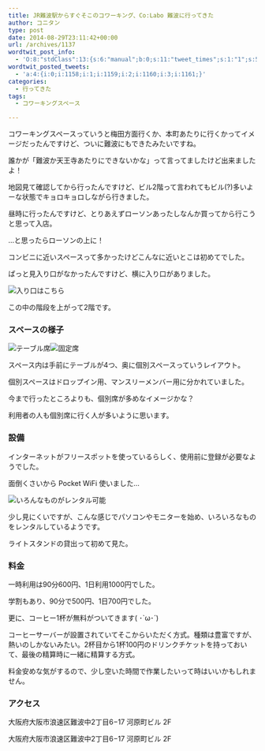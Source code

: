 ```yaml
---
title: JR難波駅からすぐそこのコワーキング、Co:Labo 難波に行ってきた
author: コニタン
type: post
date: 2014-08-29T23:11:42+00:00
url: /archives/1137
wordtwit_post_info:
  - 'O:8:"stdClass":13:{s:6:"manual";b:0;s:11:"tweet_times";s:1:"1";s:5:"delay";s:1:"0";s:7:"enabled";s:1:"1";s:10:"separation";i:60;s:7:"version";s:3:"3.6";s:14:"tweet_template";b:0;s:6:"status";i:2;s:6:"result";a:0:{}s:13:"tweet_counter";i:5;s:13:"tweet_log_ids";a:4:{i:0;i:1158;i:1;i:1159;i:2;i:1160;i:3;i:1161;}s:9:"hash_tags";a:0:{}s:8:"accounts";a:1:{i:0;s:6:"skd_nw";}}'
wordtwit_posted_tweets:
  - 'a:4:{i:0;i:1158;i:1;i:1159;i:2;i:1160;i:3;i:1161;}'
categories:
  - 行ってきた
tags:
  - コワーキングスペース

---
```

コワーキングスペースっていうと梅田方面行くか、本町あたりに行くかってイメージだったんですけど、ついに難波にもできたみたいですね。
  
誰かが「難波か天王寺あたりにできないかな」って言ってましたけど出来ましたよ！

<!--more-->

地図見て確認してから行ったんですけど、ビル2階って言われてもビル(?)多いよーな状態でキョロキョロしながら行きました。
  
昼時に行ったんですけど、とりあえずローソンあったしなんか買ってから行こうと思って入店。

…と思ったらローソンの上に！
  
コンビニに近いスペースって多かったけどこんなに近いとこは初めてでした。

ぱっと見入り口がなかったんですけど、横に入り口がありました。
  
<img src="https://i1.wp.com/peng-note.com/images/2014/08/2014-08-29_13_53_35.jpg?fit=551%2C400" alt="入り口はこちら" class="aligncenter size-full wp-image-1147" srcset="https://i1.wp.com/peng-note.com/images/2014/08/2014-08-29_13_53_35.jpg?w=551 551w, https://i1.wp.com/peng-note.com/images/2014/08/2014-08-29_13_53_35.jpg?resize=300%2C217 300w" sizes="(max-width: 551px) 100vw, 551px" data-recalc-dims="1" />
  
この中の階段を上がって2階です。

### スペースの様子

<img src="https://i0.wp.com/peng-note.com/images/2014/08/b8c9769f21388d85284347bd42a9498c.jpg?fit=553%2C400" alt="テーブル席" class="aligncenter size-full wp-image-1156" srcset="https://i0.wp.com/peng-note.com/images/2014/08/b8c9769f21388d85284347bd42a9498c.jpg?w=553 553w, https://i0.wp.com/peng-note.com/images/2014/08/b8c9769f21388d85284347bd42a9498c.jpg?resize=300%2C216 300w" sizes="(max-width: 553px) 100vw, 553px" data-recalc-dims="1" /><img src="https://i0.wp.com/peng-note.com/images/2014/08/2014-08-29_16_13_58.jpg?fit=424%2C400" class="aligncenter size-full wp-image-1149" alt="固定席" srcset="https://i0.wp.com/peng-note.com/images/2014/08/2014-08-29_16_13_58.jpg?w=424 424w, https://i0.wp.com/peng-note.com/images/2014/08/2014-08-29_16_13_58.jpg?resize=300%2C283 300w" sizes="(max-width: 424px) 100vw, 424px" data-recalc-dims="1" />
  
スペース内は手前にテーブルが4つ、奥に個別スペースっていうレイアウト。
  
個別スペースはドロップイン用、マンスリーメンバー用に分かれていました。
  
今まで行ったところよりも、個別席が多めなイメージかな？
  
利用者の人も個別席に行く人が多いように思います。

### 設備

インターネットがフリースポットを使っているらしく、使用前に登録が必要なようでした。
  
面倒くさいから Pocket WiFi 使いました…
  
<img src="https://i0.wp.com/peng-note.com/images/2014/08/2014-08-29_16_06_52.jpg?fit=600%2C343" alt="いろんなものがレンタル可能" class="aligncenter size-full wp-image-1148" srcset="https://i0.wp.com/peng-note.com/images/2014/08/2014-08-29_16_06_52.jpg?w=600 600w, https://i0.wp.com/peng-note.com/images/2014/08/2014-08-29_16_06_52.jpg?resize=300%2C171 300w" sizes="(max-width: 600px) 100vw, 600px" data-recalc-dims="1" />
  
少し見にくいですが、こんな感じでパソコンやモニターを始め、いろいろなものをレンタルしているようです。
  
ライトスタンドの貸出って初めて見た。

### 料金

一時利用は90分600円、1日利用1000円でした。
  
学割もあり、90分で500円、1日700円でした。
  
更に、コーヒー1杯が無料がついてきます( ･\`ω･´)
  
コーヒーサーバーが設置されていてそこからいただく方式。種類は豊富ですが、熱いのしかないみたい。2杯目から1杯100円のドリンクチケットを持っておいて、最後の精算時に一緒に精算する方式。

料金安めな気がするので、少し空いた時間で作業したいって時はいいかもしれません。

### アクセス

大阪府大阪市浪速区難波中2丁目6−17 河原町ビル 2F
  


<div class="simplemap">
  <div class="simplemap-content" data-breakpoint="480" data-lat="" data-lng="" data-zoom="16" data-addr="" data-infowindow="close" data-map-type-control="false" data-map-type-id="ROADMAP" style="width:100%;height:200px;">
    大阪府大阪市浪速区難波中2丁目6−17 河原町ビル 2F
  </div>
</div>